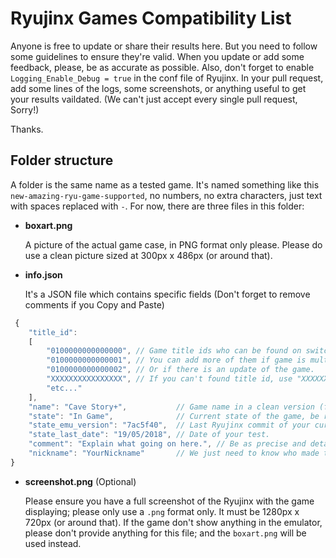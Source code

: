 # Ryujinx Games Compatibility List

Anyone is free to update or share their results here. But you need to follow some guidelines to ensure they're valid.
When you update or add some feedback, please, be as accurate as possible. Also, don't forget to enable `Logging_Enable_Debug = true` in the conf file of Ryujinx. In your pull request, add some lines of the logs, some screenshots, or anything useful to get your results vaildated. (We can't just accept every single pull request, Sorry!)

Thanks.

## Folder structure

A folder is the same name as a tested game. It's named something like this `new-amazing-ryu-game-supported`, no numbers, no extra characters, just text with spaces replaced with `-`. For now, there are three files in this folder:

* **boxart.png**

   A picture of the actual game case, in PNG format only please. Please do use a clean picture sized at 300px x 486px (or around that).

* **info.json**

   It's a JSON file which contains specific fields (Don't forget to remove comments if you Copy and Paste)
   
```javascript
 { 
	"title_id": 
	[ 
		"0100000000000000", // Game title ids who can be found on switchbrew or in your gamedump too.
		"0100000000000001", // You can add more of them if game is multi region.
		"0100000000000002", // Or if there is an update of the game.
		"XXXXXXXXXXXXXXXX", // If you can't found title id, use "XXXXXXXXXXXXXXXX" one.
		"etc..."
	],
	"name": "Cave Story+",           // Game name in a clean version (folder name is in a raw version).
	"state": "In Game",              // Current state of the game, be revelant or consistent here.
	"state_emu_version": "7ac5f40",  // Last Ryujinx commit of your current executable version (for now).
	"state_last_date": "19/05/2018", // Date of your test.
	"comment": "Explain what going on here.", // Be as precise and detailed as possible.
	"nickname": "YourNickname"       // We just need to know who made the changes, and also give credit.
}
```

* **screenshot.png** (Optional)

   Please ensure you have a full screenshot of the Ryujinx with the game displaying; please only use a `.png` format only. It must be  1280px x 720px (or around that). If the game don't show anything in the emulator, please don't provide anything for this file; and the `boxart.png` will be used instead.

